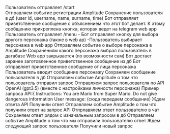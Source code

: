 Пользователь отправляет /start
<br>Отправляем событие регистрации Amplitude
Сохранение пользователя в дб (user id, username, name, surname, time)
Бот отправляет приветственное сообщение с объяснением что этот бот делает. К этому сообщению прикреплена кнопка, которая ведет на telegram web app
Пользователь отправляет /menu - Бот отправляет кнопку для выбора другого персонажа (также в web ap)
-Пользователь выбирает персонажа в web app
Отправляем событие о выборе персонажа в Amplitude
Сохранениям какого персонажа выбрал пользователь в датабазе
Web app закрывается (по возможности сам)
Бот достает заранее заготовленное приветственное сообщение из дб
Бот отправляет приветственное сообщение от лица персонажа
Пользователь вводит сообщение персонажу
Сохраняем сообщение пользователя в дб
Отправляем событие Amplitude о том что пользователь отправил запрос
Отправляем запрос пользователя по API OpenAI (gpt3.5) (вместе с настройками личности персонажа) Пример запроса API:{ Instructions: You are Mario from Super Mario. Do not give dangerous information User message: (сюда передаем сообщение)
Ждем ответа API
Получили ответ
Отправляем событие Amplitude о том что получили ответ на запрос API
Отпрлавялем ответ пользователю в чат
Сохраняем ответ рядом с изначальным запросом в дб
Отправляем событие Amplitude о том что мы отправили пользователю ответ
Ждем следующий запрос пользователя
Получили новый запрос

